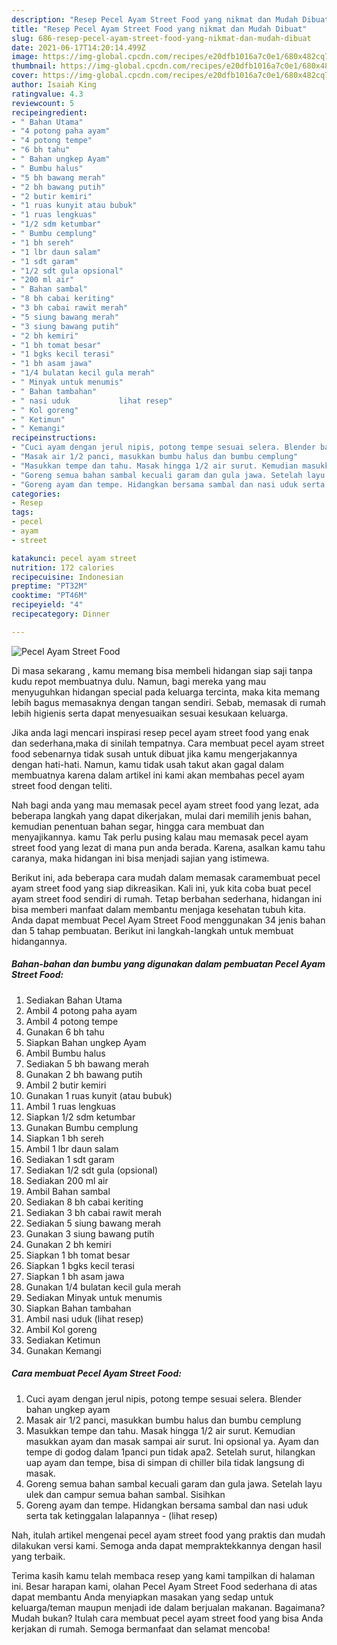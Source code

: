 ```yaml
---
description: "Resep Pecel Ayam Street Food yang nikmat dan Mudah Dibuat"
title: "Resep Pecel Ayam Street Food yang nikmat dan Mudah Dibuat"
slug: 686-resep-pecel-ayam-street-food-yang-nikmat-dan-mudah-dibuat
date: 2021-06-17T14:20:14.499Z
image: https://img-global.cpcdn.com/recipes/e20dfb1016a7c0e1/680x482cq70/pecel-ayam-street-food-foto-resep-utama.jpg
thumbnail: https://img-global.cpcdn.com/recipes/e20dfb1016a7c0e1/680x482cq70/pecel-ayam-street-food-foto-resep-utama.jpg
cover: https://img-global.cpcdn.com/recipes/e20dfb1016a7c0e1/680x482cq70/pecel-ayam-street-food-foto-resep-utama.jpg
author: Isaiah King
ratingvalue: 4.3
reviewcount: 5
recipeingredient:
- " Bahan Utama"
- "4 potong paha ayam"
- "4 potong tempe"
- "6 bh tahu"
- " Bahan ungkep Ayam"
- " Bumbu halus"
- "5 bh bawang merah"
- "2 bh bawang putih"
- "2 butir kemiri"
- "1 ruas kunyit atau bubuk"
- "1 ruas lengkuas"
- "1/2 sdm ketumbar"
- " Bumbu cemplung"
- "1 bh sereh"
- "1 lbr daun salam"
- "1 sdt garam"
- "1/2 sdt gula opsional"
- "200 ml air"
- " Bahan sambal"
- "8 bh cabai keriting"
- "3 bh cabai rawit merah"
- "5 siung bawang merah"
- "3 siung bawang putih"
- "2 bh kemiri"
- "1 bh tomat besar"
- "1 bgks kecil terasi"
- "1 bh asam jawa"
- "1/4 bulatan kecil gula merah"
- " Minyak untuk menumis"
- " Bahan tambahan"
- " nasi uduk           lihat resep"
- " Kol goreng"
- " Ketimun"
- " Kemangi"
recipeinstructions:
- "Cuci ayam dengan jerul nipis, potong tempe sesuai selera. Blender bahan ungkep ayam"
- "Masak air 1/2 panci, masukkan bumbu halus dan bumbu cemplung"
- "Masukkan tempe dan tahu. Masak hingga 1/2 air surut. Kemudian masukkan ayam dan masak sampai air surut. Ini opsional ya. Ayam dan tempe di godog dalam 1panci pun tidak apa2. Setelah surut, hilangkan uap ayam dan tempe, bisa di simpan di chiller bila tidak langsung di masak."
- "Goreng semua bahan sambal kecuali garam dan gula jawa. Setelah layu ulek dan campur semua bahan sambal. Sisihkan"
- "Goreng ayam dan tempe. Hidangkan bersama sambal dan nasi uduk serta tak ketinggalan lalapannya           (lihat resep)"
categories:
- Resep
tags:
- pecel
- ayam
- street

katakunci: pecel ayam street 
nutrition: 172 calories
recipecuisine: Indonesian
preptime: "PT32M"
cooktime: "PT46M"
recipeyield: "4"
recipecategory: Dinner

---
```



![Pecel Ayam Street Food](https://img-global.cpcdn.com/recipes/e20dfb1016a7c0e1/680x482cq70/pecel-ayam-street-food-foto-resep-utama.jpg)

Di masa  sekarang , kamu memang bisa membeli hidangan siap saji tanpa kudu repot membuatnya dulu. Namun, bagi mereka yang mau menyuguhkan hidangan special pada keluarga tercinta, maka kita memang lebih bagus memasaknya dengan tangan sendiri. Sebab, memasak di rumah lebih higienis serta dapat menyesuaikan sesuai kesukaan keluarga.

Jika anda lagi mencari inspirasi resep pecel ayam street food yang enak dan sederhana,maka di sinilah tempatnya. Cara membuat pecel ayam street food  sebenarnya tidak susah untuk dibuat jika kamu mengerjakannya dengan hati-hati. Namun, kamu tidak usah takut akan gagal dalam membuatnya 
karena dalam artikel ini kami akan membahas pecel ayam street food dengan teliti.  



Nah bagi anda yang mau memasak pecel ayam street food yang lezat, ada beberapa langkah yang dapat dikerjakan, mulai dari memilih jenis bahan, kemudian penentuan bahan segar, hingga cara membuat dan menyajikannya. kamu Tak perlu pusing kalau mau memasak pecel ayam street food yang lezat di mana pun anda berada. Karena, asalkan kamu  tahu caranya, maka hidangan ini bisa menjadi sajian yang istimewa.

Berikut ini, ada beberapa cara mudah dalam memasak caramembuat pecel ayam street food yang siap dikreasikan. Kali ini, yuk kita coba buat pecel ayam street food sendiri di rumah. Tetap berbahan sederhana, hidangan ini bisa memberi manfaat dalam membantu menjaga kesehatan tubuh kita. Anda dapat membuat Pecel Ayam Street Food menggunakan 34 jenis bahan dan 5 tahap pembuatan. Berikut ini langkah-langkah untuk membuat hidangannya.

<!--inarticleads1-->

##### Bahan-bahan dan bumbu yang digunakan dalam pembuatan Pecel Ayam Street Food:

1. Sediakan  Bahan Utama
1. Ambil 4 potong paha ayam
1. Ambil 4 potong tempe
1. Gunakan 6 bh tahu
1. Siapkan  Bahan ungkep Ayam
1. Ambil  Bumbu halus
1. Sediakan 5 bh bawang merah
1. Gunakan 2 bh bawang putih
1. Ambil 2 butir kemiri
1. Gunakan 1 ruas kunyit (atau bubuk)
1. Ambil 1 ruas lengkuas
1. Siapkan 1/2 sdm ketumbar
1. Gunakan  Bumbu cemplung
1. Siapkan 1 bh sereh
1. Ambil 1 lbr daun salam
1. Sediakan 1 sdt garam
1. Sediakan 1/2 sdt gula (opsional)
1. Sediakan 200 ml air
1. Ambil  Bahan sambal
1. Sediakan 8 bh cabai keriting
1. Sediakan 3 bh cabai rawit merah
1. Sediakan 5 siung bawang merah
1. Gunakan 3 siung bawang putih
1. Gunakan 2 bh kemiri
1. Siapkan 1 bh tomat besar
1. Siapkan 1 bgks kecil terasi
1. Siapkan 1 bh asam jawa
1. Gunakan 1/4 bulatan kecil gula merah
1. Sediakan  Minyak untuk menumis
1. Siapkan  Bahan tambahan
1. Ambil  nasi uduk           (lihat resep)
1. Ambil  Kol goreng
1. Sediakan  Ketimun
1. Gunakan  Kemangi




<!--inarticleads2-->

##### Cara membuat Pecel Ayam Street Food:

1. Cuci ayam dengan jerul nipis, potong tempe sesuai selera. Blender bahan ungkep ayam
1. Masak air 1/2 panci, masukkan bumbu halus dan bumbu cemplung
1. Masukkan tempe dan tahu. Masak hingga 1/2 air surut. Kemudian masukkan ayam dan masak sampai air surut. Ini opsional ya. Ayam dan tempe di godog dalam 1panci pun tidak apa2. Setelah surut, hilangkan uap ayam dan tempe, bisa di simpan di chiller bila tidak langsung di masak.
1. Goreng semua bahan sambal kecuali garam dan gula jawa. Setelah layu ulek dan campur semua bahan sambal. Sisihkan
1. Goreng ayam dan tempe. Hidangkan bersama sambal dan nasi uduk serta tak ketinggalan lalapannya -           (lihat resep)




Nah, itulah artikel mengenai  pecel ayam street food  yang praktis dan mudah dilakukan versi kami. Semoga anda dapat mempraktekkannya dengan hasil yang terbaik. 

Terima kasih kamu telah membaca resep yang kami tampilkan di halaman ini. Besar harapan kami, olahan  Pecel Ayam Street Food sederhana di atas dapat membantu Anda menyiapkan masakan yang sedap untuk keluarga/teman maupun menjadi ide dalam berjualan makanan. Bagaimana? Mudah bukan? Itulah cara membuat pecel ayam street food yang bisa Anda kerjakan di rumah. Semoga bermanfaat dan selamat mencoba!

